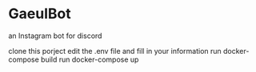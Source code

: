 # GaeulBot

an Instagram bot for discord

clone this porject
edit the .env file and fill in your information
run docker-compose build
run docker-compose up
